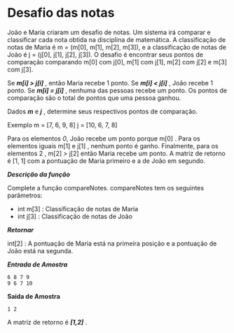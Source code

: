 # Desafio das notas

João e Maria criaram um desafio de notas. Um sistema irá comparar e classificar cada nota obtida na disciplina de matemática.
A classificação de notas de Maria é m = (m[0], m[1], m[2], m[3]), e a classificação de notas de João é j = (j[0], j[1], j[2], j[3]).
O desafio é encontrar seus pontos de comparação comparando m[0] com j[0], m[1] com j[1], m[2] com j[2] e m[3] com j[3].

Se ***m[i] > j[i]*** , então Maria recebe 1 ponto.
Se ***m[i] < j[i]*** , João recebe 1 ponto.
Se ***m[i] = j[i]*** , nenhuma das pessoas recebe um ponto.
Os pontos de comparação são o total de pontos que uma pessoa ganhou.

Dados ***m*** e ***j*** , determine seus respectivos pontos de comparação.

Exemplo
m = [7, 6, 9, 8]
j = [10, 6, 7, 8]

Para os elementos *0*, João recebe um ponto porque m[0] .
Para os elementos iguais m[1] e j[1] , nenhum ponto é ganho.
Finalmente, para os elementos 2 , m[2] > j[2] então Maria recebe um ponto.
A matriz de retorno é [1, 1] com a pontuação de Maria primeiro e a de João em segundo.

***Descrição da função***

Complete a função compareNotes.
compareNotes tem os seguintes parâmetros:
 - int m[3] : Classificação de notas de Maria
 - int j[3] : Classificação de notas de João

***Retornar***

int[2] : A pontuação de Maria está na primeira posição e a pontuação de João está na segunda.

***Entrada de Amostra***
```
6 8 7 9
9 6 7 10
```
**Saída de Amostra**
```
1 2
```
A matriz de retorno é ***[1,2]*** .